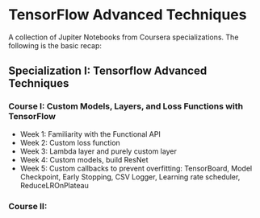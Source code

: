 # TensorFlow Advanced Techniques
A collection of Jupiter Notebooks from Coursera specializations. The following is the basic recap:

## Specialization I: Tensorflow Advanced Techniques

### Course I: Custom Models, Layers, and Loss Functions with TensorFlow

+ Week 1: Familiarity with the Functional API
+ Week 2: Custom loss function
+ Week 3: Lambda layer and purely custom layer 
+ Week 4: Custom models, build ResNet
+ Week 5: Custom callbacks to prevent overfitting: TensorBoard, Model Checkpoint, Early Stopping, CSV Logger, Learning rate scheduler, ReduceLROnPlateau

### Course II: 